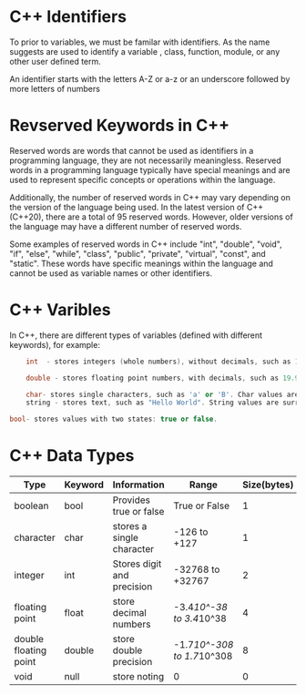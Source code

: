 # C++ Identifiers 
 To prior to variables, we must be familar with identifiers. As the name suggests are used to identify a variable , class, function, module, or any other user           defined term.

 An identifier starts with the letters A-Z or a-z or an underscore followed by more letters of numbers



# Revserved Keywords in C++
Reserved words are words that cannot be used as identifiers in a programming language, they are not necessarily meaningless. Reserved words in a programming language typically have special meanings and are used to represent specific concepts or operations within the language.

Additionally, the number of reserved words in C++ may vary depending on the version of the language being used. In the latest version of C++ (C++20), there are a total of 95 reserved words. However, older versions of the language may have a different number of reserved words.

Some examples of reserved words in C++ include "int", "double", "void", "if", "else", "while", "class", "public", "private", "virtual", "const", and "static". These words have specific meanings within the language and cannot be used as variable names or other identifiers.



# C++ Varibles  
In C++, there are different types of variables (defined with different keywords), for example:

``` c++ 
    int  - stores integers (whole numbers), without decimals, such as 123 or -123.
```

``` c++ 
    double - stores floating point numbers, with decimals, such as 19.99 or -19.99 .
```
``` c++ 
    char- stores single characters, such as 'a' or 'B'. Char values are surrounded by single quotes
    string - stores text, such as "Hello World". String values are surrounded by double quotes.
 ```

``` c++ 
bool- stores values with two states: true or false.
 ```
 

# C++ Data Types

| Type | Keyword | Information | Range | Size(bytes) |
| --- | --- | --- | --- | --- |
| boolean | bool | Provides true or false | True or False | 1  |
| character | char | stores a single character | -126 to +127 | 1 |
| integer | int | Stores digit and precision | -32768 to +32767 | 2 |
| floating point | float | store decimal numbers  | -3.4*10^-38 to 3.4*10^38  | 4 |
| double floating point | double | store double precision | -1.7*10^-308 to 1.7*10^308  | 8 |
| void  | null | store noting  | 0 | 0 |











